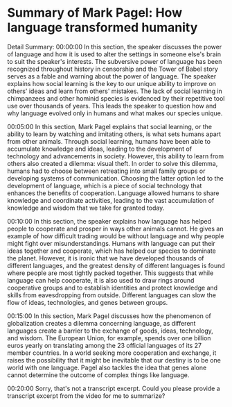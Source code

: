 # Summary of Mark Pagel: How language transformed humanity

<could not summarize>

Detail Summary: 
00:00:00
In this section, the speaker discusses the power of language and how it is used to alter the settings in someone else's brain to suit the speaker's interests. The subversive power of language has been recognized throughout history in censorship and the Tower of Babel story serves as a fable and warning about the power of language. The speaker explains how social learning is the key to our unique ability to improve on others' ideas and learn from others' mistakes. The lack of social learning in chimpanzees and other hominid species is evidenced by their repetitive tool use over thousands of years. This leads the speaker to question how and why language evolved only in humans and what makes our species unique.

00:05:00
In this section, Mark Pagel explains that social learning, or the ability to learn by watching and imitating others, is what sets humans apart from other animals. Through social learning, humans have been able to accumulate knowledge and ideas, leading to the development of technology and advancements in society. However, this ability to learn from others also created a dilemma: visual theft. In order to solve this dilemma, humans had to choose between retreating into small family groups or developing systems of communication. Choosing the latter option led to the development of language, which is a piece of social technology that enhances the benefits of cooperation. Language allowed humans to share knowledge and coordinate activities, leading to the vast accumulation of knowledge and wisdom that we take for granted today.

00:10:00
In this section, the speaker explains how language has helped people to cooperate and prosper in ways other animals cannot. He gives an example of how difficult trading would be without language and why people might fight over misunderstandings. Humans with language can put their ideas together and cooperate, which has helped our species to dominate the planet. However, it is ironic that we have developed thousands of different languages, and the greatest density of different languages is found where people are most tightly packed together. This suggests that while language can help cooperate, it is also used to draw rings around cooperative groups and to establish identities and protect knowledge and skills from eavesdropping from outside. Different languages can slow the flow of ideas, technologies, and genes between groups.

00:15:00
In this section, Mark Pagel discusses how the phenomenon of globalization creates a dilemma concerning language, as different languages create a barrier to the exchange of goods, ideas, technology, and wisdom. The European Union, for example, spends over one billion euros yearly on translating among the 23 official languages of its 27 member countries. In a world seeking more cooperation and exchange, it raises the possibility that it might be inevitable that our destiny is to be one world with one language. Pagel also tackles the idea that genes alone cannot determine the outcome of complex things like language.

00:20:00
Sorry, that's not a transcript excerpt. Could you please provide a transcript excerpt from the video for me to summarize?

